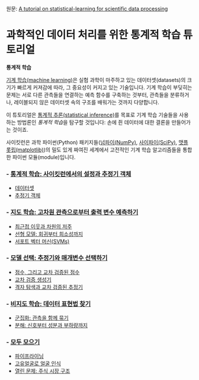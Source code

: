 원문: [A tutorial on statistical-learning for scientific data processing](https://scikit-learn.org/stable/tutorial/index.html)

# 과학적인 데이터 처리를 위한 통계적 학습 튜토리얼

**통계적 학습**

[기계 학습(machine learning)](https://en.wikipedia.org/wiki/Machine_learning)은 실험 과학이 마주하고 있는 데이터셋(datasets)의 크기가 빠르게 커져감에 따라, 그 중요성이 커지고 있는 기술입니다. 기계 학습이 부딪히는 문제는 서로 다른 관측들을 연결하는 예측 함수를 구축하는 것부터, 관측들을 분류하거나, 레이블되지 않은 데이터셋 속의 구조를 배워가는 것까지 다양합니다.

이 튜토리얼은 [통계적 추론(statistical inference)](https://en.wikipedia.org/wiki/Statistical_inference)를 목표로 기계 학습 기술들을 사용하는 방법론인 *통계적 학습*을 탐구할 것입니다: 손에 쥔 데이터에 대한 결론을 만들어가는 것이죠.

사이킷런은 과학 파이썬(Python) 패키지들([넘파이(NumPy)](https://www.numpy.org/), [사이파이(SciPy)](https://scipy.org/), [맷플롯립(matplotlib)](https://matplotlib.org/))의 밀도 있게 짜여진 세계에서 고전적인 기계 학습 알고리즘들을 통합한 파이썬 모듈(module)입니다.

### - [통계적 학습: 사이킷런에서의 설정과 추정기 객체](settings)

- [데이터셋](settings#데이터셋)
- [추정기 객체](settings#추정기-객체)

### - [지도 학습: 고차원 관측으로부터 출력 변수 예측하기](supervised_learning)

- [최근접 이웃과 차원의 저주](supervised_learning#최근접-이웃과-차원의-저주)
- [선형 모델: 회귀부터 희소성까지](supervised_learning#선형-모델-회귀부터-희소성까지)
- [서포트 벡터 머신(SVMs)](supervised_learning#서포트-벡터-머신(SVMs))

### - [모델 선택: 추정기와 매개변수 선택하기](model_selection)

- [점수, 그리고 교차 검증된 점수](model_selection#점수-그리고-교차-검증된-점수)
- [교차 검증 생성기](model_selection#교차-검증-생성기)
- [격자 탐색과 교차 검증된 추정기](model_selection#격자-탐색과-교차-검증된-추정기)

### - [비지도 학습: 데이터 표현법 찾기](unsupervised_learning)

- [군집화: 관측을 함께 묶기](unsupervised_learning#군집화-관측을-함께-묶기)
- [분해: 신호부터 성분과 부하량까지](unsupervised_learning#분해-신호부터-성분과-부하량까지)

### - [모두 모으기](putting_together)

- [파이프라이닝](putting_together#파이프라이닝)
- [고유얼굴로 얼굴 인식](putting_together#고유얼굴로-얼굴-인식)
- [열린 문제: 주식 시장 구조](putting_together#열린-문제-주식-시장-구조)
